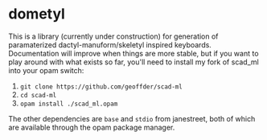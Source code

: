 # dometyl
This is a library (currently under construction) for generation of paramaterized
dactyl-manuform/skeletyl inspired keyboards. Documentation will improve when
things are more stable, but if you want to play around with what exists so far,
you'll need to install my fork of scad_ml into your opam switch:

1. `git clone https://github.com/geoffder/scad-ml`
2. `cd scad-ml`
3. `opam install ./scad_ml.opam`

The other dependencies are `base` and `stdio` from janestreet, both of which are
available through the opam package manager.
